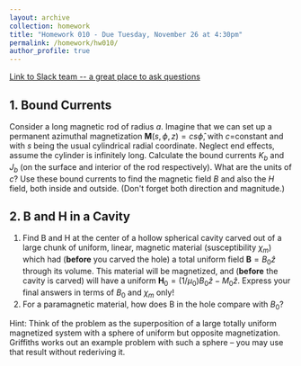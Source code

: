 ```yaml
---
layout: archive
collection: homework
title: "Homework 010 - Due Tuesday, November 26 at 4:30pm"
permalink: /homework/hw010/
author_profile: true
---
```

[Link to Slack team -- a great place to ask questions](https://ph410f19.slack.com)

## 1. Bound Currents
Consider a long magnetic rod of radius $a$.  Imagine that we can set up a permanent azimuthal magnetization $\mathbf{M}(s,\phi,z) = cs\hat{\phi}$, with $c$=constant and with $s$ being the usual cylindrical radial coordinate.  Neglect end effects, assume the cylinder is infinitely long. Calculate the bound currents $K_b$ and $J_b$ (on the surface and interior of the rod respectively).  What are the units of $c$? Use these bound currents to find the magnetic field $B$ and also the $H$ field, both inside and outside. (Don't forget both direction and magnitude.) 

## 2. B and H in a Cavity
1. Find B and H at the center of a hollow spherical cavity carved out of a large chunk of uniform, linear, magnetic material (susceptibility $\chi_m$) which had (**before** you carved the hole) a total uniform field $\mathbf{B} = B_0\hat{z}$  through its volume.  This material will be magnetized, and (**before** the cavity is carved) will have a uniform $\mathbf{H}_0=(1/\mu_0)B_0\hat{z}-M_0\hat{z}$. Express your final answers  in terms of $B_0$ and $\chi_m$ only!
2. For a paramagnetic material, how does B in the hole compare with $B_0$?  

Hint: Think of the problem as the superposition of a large totally uniform magnetized system with a sphere of uniform but opposite magnetization. Griffiths works out an example problem with such a sphere – you may use that result without rederiving it.

